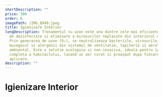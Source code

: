 ```yaml
---
shortDescription: ""
price: 300
order: 6
imagePath: /IMG_8949.jpeg
title: Igienizare Interior
longDescription: Tratamentul cu ozon este una dintre cele mai eficiente metode
  de dezinfectare si eliminare a mirosurilor neplacute din interiorul masinii.
  Prin generarea de ozon (O₃), se neutralizeaza bacteriile, virusurile,
  mucegaiul si alergenii din sistemul de ventilatie, tapiterie si aerul
  ambiental. Este o solutie ecologica si non-invaziva, ideala pentru igienizarea
  completa a habitaclului, lasand un aer curat si proaspat dupa fiecare
  aplicare.
description: ""
---
```


# Igienizare Interior
